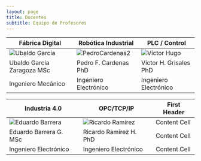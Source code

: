 ```yaml
---
layout: page
title: Docentes 
subtitle: Equipo de Profesores
---
```


| Fábrica Digital  | Robótica Industrial | PLC / Control | 
| ------------- | ------------- |------------- |
| ![Ubaldo Garcia](https://user-images.githubusercontent.com/27815265/216997972-edf3994e-d436-4bb1-9ecf-6ddbbb119781.png) | ![PedroCardenas2](https://user-images.githubusercontent.com/27815265/217002716-82745421-6795-466e-a07c-8dbf71520966.png)  | ![Victor Hugo](https://user-images.githubusercontent.com/27815265/217003744-17c4bcf8-e3cb-498e-9021-bb54fbcfe1c8.png)  | 
| Ubaldo Garcia Zaragoza MSc  | Pedro F. Cardenas    PhD  | Victor H. Grisales   PhD |
| Ingeniero Mecánico | Ingeniero Electrónico  | Ingeniero Electrónico |


| Industria 4.0  | OPC/TCP/IP|First Header  | 
| ------------- | ------------- |------------- |
| ![Eduardo Barrera](https://user-images.githubusercontent.com/27815265/217004618-5ccce037-7ae5-4051-8855-d8abe2f6786f.png) | ![Ricardo Ramirez](https://user-images.githubusercontent.com/27815265/217006274-2eb7f901-a004-4b2e-90cb-3b28883f1837.png)  | Content Cell  | 
| Eduardo Barrera G.     MSc  | Ricardo Ramirez H. PhD  |Content Cell  |
| Ingeniero Electrónico  | Ingeniero Electrónico  |Content Cell  |


